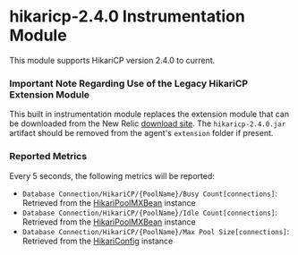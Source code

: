 # hikaricp-2.4.0 Instrumentation Module
This module supports HikariCP version 2.4.0 to current.

### Important Note Regarding Use of the Legacy HikariCP Extension Module
This built in instrumentation module replaces the extension module that can be downloaded from the New Relic
[download site](https://download.newrelic.com/newrelic/java-agent/extensions/). The `hikaricp-2.4.0.jar` 
artifact should be removed from the agent's `extension` folder if present.

### Reported Metrics
Every 5 seconds, the following metrics will be reported:
- `Database Connection/HikariCP/{PoolName}/Busy Count[connections]`: Retrieved from the [HikariPoolMXBean](https://www.javadoc.io/doc/com.zaxxer/HikariCP/2.4.6/com/zaxxer/hikari/HikariPoolMXBean.html) instance
- `Database Connection/HikariCP/{PoolName}/Idle Count[connections]`: Retrieved from the [HikariPoolMXBean](https://www.javadoc.io/doc/com.zaxxer/HikariCP/2.4.6/com/zaxxer/hikari/HikariPoolMXBean.html) instance
- `Database Connection/HikariCP/{PoolName}/Max Pool Size[connections]`: Retrieved from the [HikariConfig](https://www.javadoc.io/static/com.zaxxer/HikariCP/2.4.6/index.html?com/zaxxer/hikari/pool/HikariPool.html) instance
